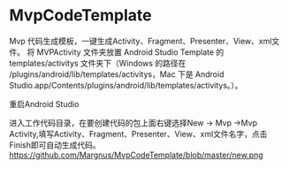 # MvpCodeTemplate
Mvp 代码生成模板，一键生成Activity、Fragment、Presenter、View、xml文件。
将 MVPActivity 文件夹放置 Android Studio Template 的 templates/activitys 文件夹下（Windows 的路径在 /plugins/android/lib/templates/activitys，Mac 下是 Android Studio.app/Contents/plugins/android/lib/templates/activitys。）。

重启Android Studio

进入工作代码目录，在要创建代码的包上面右键选择New -> Mvp ->Mvp Activity,填写Activity、Fragment、Presenter、View、xml文件名字，点击Finish即可自动生成代码。
https://github.com/Margnus/MvpCodeTemplate/blob/master/new.png
